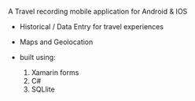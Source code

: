 A Travel recording mobile application for Android & IOS 

- Historical / Data Entry for travel experiences
- Maps and Geolocation

- built using:
    1. Xamarin forms
    2. C#
    3. SQLlite
